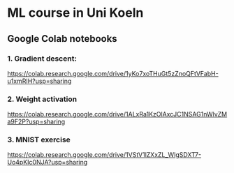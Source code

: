 # ML course in Uni Koeln

## Google Colab notebooks
### 1. Gradient descent:
https://colab.research.google.com/drive/1yKo7xoTHuGt5zZnoQFtVFabH-u1xmRIH?usp=sharing

### 2. Weight activation
https://colab.research.google.com/drive/1ALxRa1KzOlAxcJC1NSAG1nWlvZMa9F2P?usp=sharing

### 3. MNIST exercise
https://colab.research.google.com/drive/1VStV1lZXxZL_WIgSDXT7-Uo4pKIc0NJA?usp=sharing
